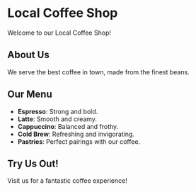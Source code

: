 # Local Coffee Shop

Welcome to our Local Coffee Shop!

## About Us
We serve the best coffee in town, made from the finest beans.

## Our Menu
- **Espresso**: Strong and bold.
- **Latte**: Smooth and creamy.
- **Cappuccino**: Balanced and frothy.
- **Cold Brew**: Refreshing and invigorating.
- **Pastries**: Perfect pairings with our coffee.

## Try Us Out!
Visit us for a fantastic coffee experience!